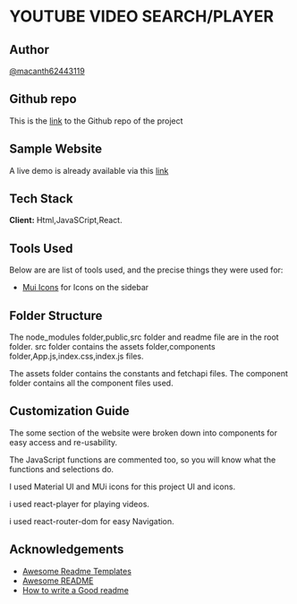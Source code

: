 # YOUTUBE VIDEO SEARCH/PLAYER

## Author

[@macanth62443119](https://www.twitter.com/macanth62443119)

## Github repo

This is the [link](https://github.com/mac-anthonyy/TubeMedia) to the Github repo of the project

## Sample Website

A live demo is already available via this [link](https://tube-media-c60069.netlify.app)

## Tech Stack

**Client:** Html,JavaSCript,React.

## Tools Used

Below are are list of tools used, and the precise things they were used for:

- [Mui Icons](https://mui.com/material-ui/material-icons/) for Icons on the sidebar 

## Folder Structure

The node_modules folder,public,src folder and readme file are in the root folder.
src folder contains the assets folder,components folder,App.js,index.css,index.js files.

The assets folder contains the constants and fetchapi files.
The component folder contains all the component files used.

## Customization Guide

The some section of the website were broken down into components for easy access and re-usability.

The JavaScript functions are commented too, so you will know what the functions and selections do.

I used Material UI and MUi icons for this project UI and icons.

i used react-player for playing videos.

i used react-router-dom for easy Navigation.


## Acknowledgements

- [Awesome Readme Templates](https://awesomeopensource.com/project/elangosundar/awesome-README-templates)
- [Awesome README](https://github.com/matiassingers/awesome-readme)
- [How to write a Good readme](https://bulldogjob.com/news/449-how-to-write-a-good-readme-for-your-github-project)